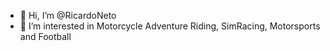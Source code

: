 - 👋 Hi, I’m @RicardoNeto
- 👀 I’m interested in Motorcycle Adventure Riding, SimRacing, Motorsports and Football 

<!---
RicardoNeto/RicardoNeto is a ✨ special ✨ repository because its `README.md` (this file) appears on your GitHub profile.
You can click the Preview link to take a look at your changes.
--->
